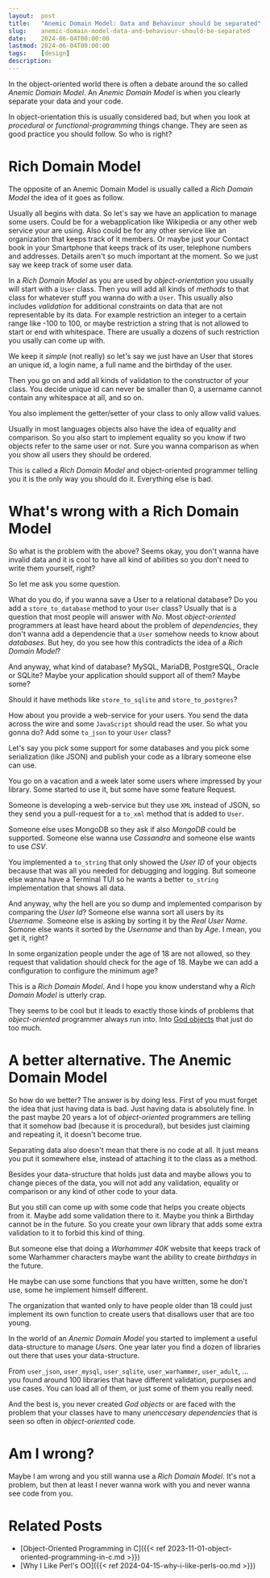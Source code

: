 ```yaml
---
layout:  post
title:   "Anemic Domain Model: Data and Behaviour should be separated"
slug:    anemic-domain-model-data-and-behaviour-should-be-separated
date:    2024-06-04T00:00:00
lastmod: 2024-06-04T00:00:00
tags:    [design]
description:
---
```


In the object-oriented world there is often a debate around the so called
*Anemic Domain Model*. An *Anemic Domain Model* is when you clearly separate
your data and your code.

In object-orientation this is usually considered bad, but when you look at
*procedural* or *functional-programming* things change. They are seen as
good practice you should follow. So who is right?

# Rich Domain Model

The opposite of an Anemic Domain Model is usually called a *Rich Domain Model*
the idea of it goes as follow.

Usually all begins with data. So let's say we have an application to manage
some users. Could be for a webapplication like Wikipedia or any other web
service your are using. Also could be for any other service like an organization
that keeps track of it members. Or maybe just your Contact book in your Smartphone
that keeps track of its user, telephone numbers and addresses. Details
aren't so much important at the moment. So we just say we keep track of some
user data.

In a *Rich Domain Model* as you are used by *object-orientation* you usually
will start with a `User` class. Then you will add all kinds of *methods* to
that class for whatever stuff you wanna do with a `User`. This usually also
includes *validation* for additional constraints on data that are not
representable by its data. For example restriction an integer to a certain range
like -100 to 100, or maybe restriction a string that is not allowed to start or
end with whitespace. There are usually a dozens of such restriction you usally
can come up with.

We keep it *simple* (not really) so let's say we just have an User that
stores an unique id, a login name, a full name and the birthday of the user.

Then you go on and add all kinds of validation to the constructor of your class.
You decide unique id can never be smaller than 0, a username cannot contain
any whitespace at all, and so on.

You also implement the getter/setter of your class to only allow valid values.

Usually in most languages objects also have the idea of equality and comparison.
So you also start to implement equality so you know if two objects refer to
the same user or not. Sure you wanna comparison as when you show all users
they should be ordered.

This is called a *Rich Domain Model* and object-oriented programmer telling you
it is the only way you should do it. Everything else is bad.

# What's wrong with a Rich Domain Model

So what is the problem with the above? Seems okay, you don't wanna have invalid
data and it is cool to have all kind of abilities so you don't need to write them
yourself, right?

So let me ask you some question.

What do you do, if you wanna save a User to a relational database? Do you add a
`store_to_database` method to your `User` class? Usually that is a question
that most people will answer with *No*. Most *object-oriented* programmers
at least have heard about the problem of *dependencies*, they don't wanna add
a dependencie that a `User` somehow needs to know about *databases*. But hey,
do you see how this contradicts the idea of a *Rich Domain Model*?

And anyway, what kind of database? MySQL, MariaDB, PostgreSQL, Oracle or SQLite?
Maybe your application should support all of them? Maybe some?

Should it have methods like `store_to_sqlite` and `store_to_postgres`?

How about you provide a web-service for your users. You send the data across the
wire and some `JavaScript` should read the user. So what you gonna do? Add some
`to_json` to your `User` class?

Let's say you pick some support for some databases and you pick some serialization
(like JSON) and publish your code as a library someone else can use.

You go on a vacation and a week later some users where impressed by your library.
Some started to use it, but some have some feature Request.

Someone is developing a web-service but they use `XML` instead of JSON, so they
send you a pull-request for a `to_xml` method that is added to `User`.

Someone else uses MongoDB so they ask if also *MongoDB* could be supported. Someone
else wanna use *Cassandra* and someone else wants to use *CSV*.

You implemented a `to_string` that only showed the *User ID* of your objects because
that was all you needed for debugging and logging. But someone else wanna have
a Terminal TUI so he wants a better `to_string` implementation that shows
all data.

And anyway, why the hell are you so dump and implemented comparison by comparing the
*User Id*? Someone else wanna sort all users by its *Username*. Someone else
is asking by sorting it by the *Real User Name*. Somone else wants it sorted
by the *Username* and than by *Age*. I mean, you get it, right?

In some organization people under the age of 18 are not allowed, so they request
that validation should check for the age of 18. Maybe we can add a configuration
to configure the minimum age?

This is a *Rich Domain Model*. And I hope you know understand why a
*Rich Domain Model* is utterly crap.

They seems to be cool but it leads to exactly those kinds of problems that
*object-oriented* programmer always run into. Into [God objects](https://en.wikipedia.org/wiki/God_object)
that just do too much.

# A better alternative. The Anemic Domain Model

So how do we better? The answer is by doing less. First of you must forget
the idea that just having data is bad. Just having data is absolutely fine.
In the past maybe 20 years a lot of *object-oriented* programmers are telling
that it somehow bad (because it is procedural), but besides just claiming
and repeating it, it doesn't become true.

Separating data also doesn't mean that there is no code at all. It just means
you put it somewhere else, instead of attaching it to the class as a method.

Besides your data-structure that holds just data and maybe allows you to change
pieces of the data, you will not add any validation, equality or comparison or any
kind of other code to your data.

But you still can come up with some code that helps you create objects from it.
Maybe add some validation there to it. Maybe you think a Birthday cannot be in
the future. So you create your own library that adds some extra validation to it
to forbid this kind of thing.

But someone else that doing a *Warhammer 40K* website that keeps track of some
Warhammer characters maybe want the ability to create *birthdays* in the future.

He maybe can use some functions that you have written, some he don't use, some
he implement himself different.

The organization that wanted only to have people older than 18 could just
implement its own function to create users that disallows user that are too young.

In the world of an *Anemic Domain Model* you started to implement a useful
data-structure to manage *Users*. One year later you find a dozen of libraries
out there that uses your data-structure.

From `user_json`, `user_mysql`, `user_sqlite`, `user_warhammer`, `user_adult`, ...
you found around 100 libraries that have different validation, purposes and use
cases. You can load all of them, or just some of them you really need.

And the best is, you never created *God objects* or are faced with the problem
that your classes have to many *unenccesary dependencies* that is seen so often
in *object-oriented* code.

# Am I wrong?

Maybe I am wrong and you still wanna use a *Rich Domain Model*. It's not a
problem, but then at least I never wanna work with you and never wanna see code
from you.

# Related Posts

* [Object-Oriented Programming in C]({{< ref 2023-11-01-object-oriented-programming-in-c.md >}})
* [Why I Like Perl's OO]({{< ref 2024-04-15-why-i-like-perls-oo.md >}})
